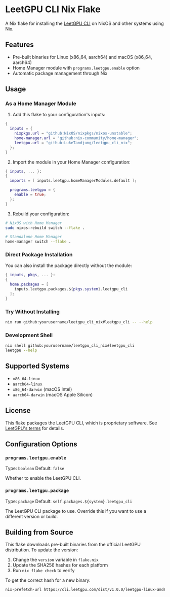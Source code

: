 # LeetGPU CLI Nix Flake

A Nix flake for installing the [LeetGPU CLI](https://leetgpu.com) on NixOS and other systems using Nix.

## Features

- Pre-built binaries for Linux (x86_64, aarch64) and macOS (x86_64, aarch64)
- Home Manager module with `programs.leetgpu.enable` option
- Automatic package management through Nix

## Usage

### As a Home Manager Module

1. Add this flake to your configuration's inputs:

```nix
{
  inputs = {
    nixpkgs.url = "github:NixOS/nixpkgs/nixos-unstable";
    home-manager.url = "github:nix-community/home-manager";
    leetgpu.url = "github:LukeTandjung/leetgpu_cli_nix";
  };
}
```

2. Import the module in your Home Manager configuration:

```nix
{ inputs, ... }:
{
  imports = [ inputs.leetgpu.homeManagerModules.default ];

  programs.leetgpu = {
    enable = true;
  };
}
```

3. Rebuild your configuration:

```bash
# NixOS with Home Manager
sudo nixos-rebuild switch --flake .

# Standalone Home Manager
home-manager switch --flake .
```

### Direct Package Installation

You can also install the package directly without the module:

```nix
{ inputs, pkgs, ... }:
{
  home.packages = [
    inputs.leetgpu.packages.${pkgs.system}.leetgpu_cli
  ];
}
```

### Try Without Installing

```bash
nix run github:yourusername/leetgpu_cli_nix#leetgpu_cli -- --help
```

### Development Shell

```bash
nix shell github:yourusername/leetgpu_cli_nix#leetgpu_cli
leetgpu --help
```

## Supported Systems

- `x86_64-linux`
- `aarch64-linux`
- `x86_64-darwin` (macOS Intel)
- `aarch64-darwin` (macOS Apple Silicon)

## License

This flake packages the LeetGPU CLI, which is proprietary software. See [LeetGPU's terms](https://leetgpu.com) for details.

## Configuration Options

### `programs.leetgpu.enable`

Type: `boolean`
Default: `false`

Whether to enable the LeetGPU CLI.

### `programs.leetgpu.package`

Type: `package`
Default: `self.packages.${system}.leetgpu_cli`

The LeetGPU CLI package to use. Override this if you want to use a different version or build.

## Building from Source

This flake downloads pre-built binaries from the official LeetGPU distribution. To update the version:

1. Change the `version` variable in `flake.nix`
2. Update the SHA256 hashes for each platform
3. Run `nix flake check` to verify

To get the correct hash for a new binary:

```bash
nix-prefetch-url https://cli.leetgpu.com/dist/v1.0.0/leetgpu-linux-amd64
```

